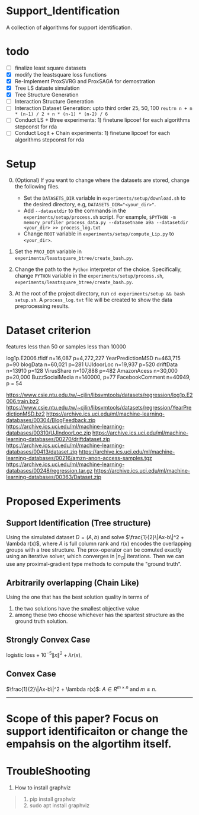 # Support_Identification
A collection of algorithms for support identification.

# todo
- [ ] finalize least square datasets
- [x] modify the leastsquare loss functions 
- [x] Re-Implement ProxSVRG and ProxSAGA for demostration
- [x] Tree LS dataste simulation
- [x] Tree Structure Generation
- [ ] Interaction Structure Generation
- [ ] Interaction Dataset Generation: upto third order 25, 50, 100 `reutrn n + n * (n-1) / 2 + n * (n-1) * (n-2) / 6`
- [ ] Conduct LS + Btree experiments: 1) finetune lipcoef for each algorithms stepconst for rda
- [ ] Conduct Logit + Chain experiments: 1) finetune lipcoef for each algorithms stepconst for rda

# Setup
0. (Optional) If you want to change where the datasets are stored, change the following files.
   * Set the `DATASETS_DIR` variable in `experiments/setup/download.sh` to the desired directory, e.g, `DATASETS_DIR="<your_dir>"`.
   * Add `--datasetdir` to the commands in the `experiments/setup/process.sh` script. For example, `$PYTHON -m memory_profiler process_data.py --datasetname a9a --datasetdir <your_dir> >> process_log.txt`
   * Change `ROOT` variable in `experiments/setup/compute_Lip.py` to `<your_dir>`.

1. Set the `PROJ_DIR` variable in `experiments/leastsquare_btree/create_bash.py`.
2. Change the path to the `Python` interpretor of the choice. Specifically, change `PYTHON` variable in the `experiments/setup/process.sh`, `experiments/leastsquare_btree/create_bash.py`.
3. At the root of the project directory, run `cd experiments/setup && bash setup.sh`. A `process_log.txt` file will be created to show the data preprocessing results.

# Dataset criterion
features less than 50 or samples less than 10000

log1p.E2006.tfidf n=16,087 p=4,272,227
YearPredictionMSD n=463,715 p=90
blogData n=60,021 p=281
UJIdoorLoc n=19,937 p=520
driftData n=13910 p=128
VirusShare n=107,888 p=482
AmazonAcess n=30,000 p=20,000
BuzzSocialMedia n=140000, p=77
FacebookComment n=40949, p = 54

https://www.csie.ntu.edu.tw/~cjlin/libsvmtools/datasets/regression/log1p.E2006.train.bz2
https://www.csie.ntu.edu.tw/~cjlin/libsvmtools/datasets/regression/YearPredictionMSD.bz2
https://archive.ics.uci.edu/ml/machine-learning-databases/00304/BlogFeedback.zip
https://archive.ics.uci.edu/ml/machine-learning-databases/00310/UJIndoorLoc.zip
https://archive.ics.uci.edu/ml/machine-learning-databases/00270/driftdataset.zip
https://archive.ics.uci.edu/ml/machine-learning-databases/00413/dataset.zip
https://archive.ics.uci.edu/ml/machine-learning-databases/00216/amzn-anon-access-samples.tgz
https://archive.ics.uci.edu/ml/machine-learning-databases/00248/regression.tar.gz
https://archive.ics.uci.edu/ml/machine-learning-databases/00363/Dataset.zip



# Proposed Experiments

## Support Identification (Tree structure)
Using the simulated dataset $D=(A,b)$ and solve $\frac{1}{2}\|Ax-b\|^2 + \lambda r(x)$, where $A$ is full column rank and $r(x)$ encodes the overlapping groups with a tree structure. The prox-operator can be comuted exactly using an iterative solver, which converges in $|n_G|$ iterations. Then we can use any proximal-gradient type methods to compute the "ground truth".


## Arbitrarily overlapping (Chain Like)

Using the one that has the best solution quality in terms of 
1. the two solutions have the smallest objective value
2. among these two choose whichever has the spartest structure as the ground truth solution.

## Strongly Convex Case

$\text{logistic loss} + 10^{-5}\|x\|^2 + \lambda r(x)$. 

## Convex Case

$\frac{1}{2}\|Ax-b\|^2 + \lambda r(x)$: $A\in R^{m\times n}$ and $m\leq n$.

---

# Scope of this paper? Focus on support identificaiton or change the empahsis on the algortihm itself.


# TroubleShooting
1. How to install graphviz
> 1. pip install graphviz
> 2. sudo apt install graphviz
